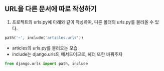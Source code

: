 ## URL을 다른 문서에 따로 작성하기

1. 프로젝트의 urls.py에 아래와 같이 작성하여, 다른 폴더의 urls.py를 불러올 수 있다.

```python
path('~', include('articles.urls'))
```

- articles의 urls.py를 불러오는 모습
- include는 django.urls의 메서드이므로, 헤더 또한 바꿔주자

```python
from django.urls import path, include
```



